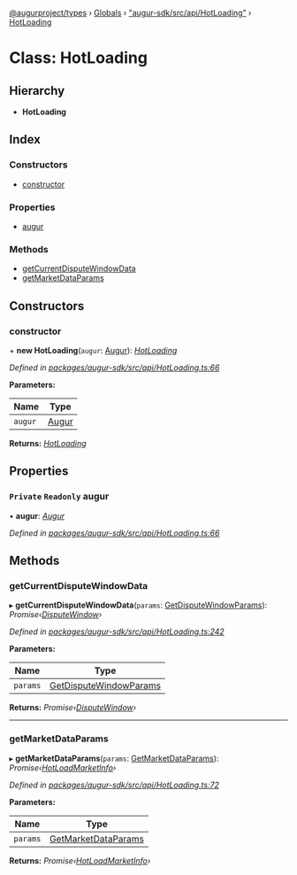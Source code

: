 [@augurproject/types](../README.md) › [Globals](../globals.md) › ["augur-sdk/src/api/HotLoading"](../modules/_augur_sdk_src_api_hotloading_.md) › [HotLoading](_augur_sdk_src_api_hotloading_.hotloading.md)

# Class: HotLoading

## Hierarchy

* **HotLoading**

## Index

### Constructors

* [constructor](_augur_sdk_src_api_hotloading_.hotloading.md#constructor)

### Properties

* [augur](_augur_sdk_src_api_hotloading_.hotloading.md#private-readonly-augur)

### Methods

* [getCurrentDisputeWindowData](_augur_sdk_src_api_hotloading_.hotloading.md#getcurrentdisputewindowdata)
* [getMarketDataParams](_augur_sdk_src_api_hotloading_.hotloading.md#getmarketdataparams)

## Constructors

###  constructor

\+ **new HotLoading**(`augur`: [Augur](_augur_sdk_src_augur_.augur.md)): *[HotLoading](_augur_sdk_src_api_hotloading_.hotloading.md)*

*Defined in [packages/augur-sdk/src/api/HotLoading.ts:66](https://github.com/AugurProject/augur/blob/88b6e76efb/packages/augur-sdk/src/api/HotLoading.ts#L66)*

**Parameters:**

Name | Type |
------ | ------ |
`augur` | [Augur](_augur_sdk_src_augur_.augur.md) |

**Returns:** *[HotLoading](_augur_sdk_src_api_hotloading_.hotloading.md)*

## Properties

### `Private` `Readonly` augur

• **augur**: *[Augur](_augur_sdk_src_augur_.augur.md)*

*Defined in [packages/augur-sdk/src/api/HotLoading.ts:66](https://github.com/AugurProject/augur/blob/88b6e76efb/packages/augur-sdk/src/api/HotLoading.ts#L66)*

## Methods

###  getCurrentDisputeWindowData

▸ **getCurrentDisputeWindowData**(`params`: [GetDisputeWindowParams](../interfaces/_augur_sdk_src_api_hotloading_.getdisputewindowparams.md)): *Promise‹[DisputeWindow](../interfaces/_augur_sdk_src_api_hotloading_.disputewindow.md)›*

*Defined in [packages/augur-sdk/src/api/HotLoading.ts:242](https://github.com/AugurProject/augur/blob/88b6e76efb/packages/augur-sdk/src/api/HotLoading.ts#L242)*

**Parameters:**

Name | Type |
------ | ------ |
`params` | [GetDisputeWindowParams](../interfaces/_augur_sdk_src_api_hotloading_.getdisputewindowparams.md) |

**Returns:** *Promise‹[DisputeWindow](../interfaces/_augur_sdk_src_api_hotloading_.disputewindow.md)›*

___

###  getMarketDataParams

▸ **getMarketDataParams**(`params`: [GetMarketDataParams](../interfaces/_augur_sdk_src_api_hotloading_.getmarketdataparams.md)): *Promise‹[HotLoadMarketInfo](../interfaces/_augur_sdk_src_api_hotloading_.hotloadmarketinfo.md)›*

*Defined in [packages/augur-sdk/src/api/HotLoading.ts:72](https://github.com/AugurProject/augur/blob/88b6e76efb/packages/augur-sdk/src/api/HotLoading.ts#L72)*

**Parameters:**

Name | Type |
------ | ------ |
`params` | [GetMarketDataParams](../interfaces/_augur_sdk_src_api_hotloading_.getmarketdataparams.md) |

**Returns:** *Promise‹[HotLoadMarketInfo](../interfaces/_augur_sdk_src_api_hotloading_.hotloadmarketinfo.md)›*
